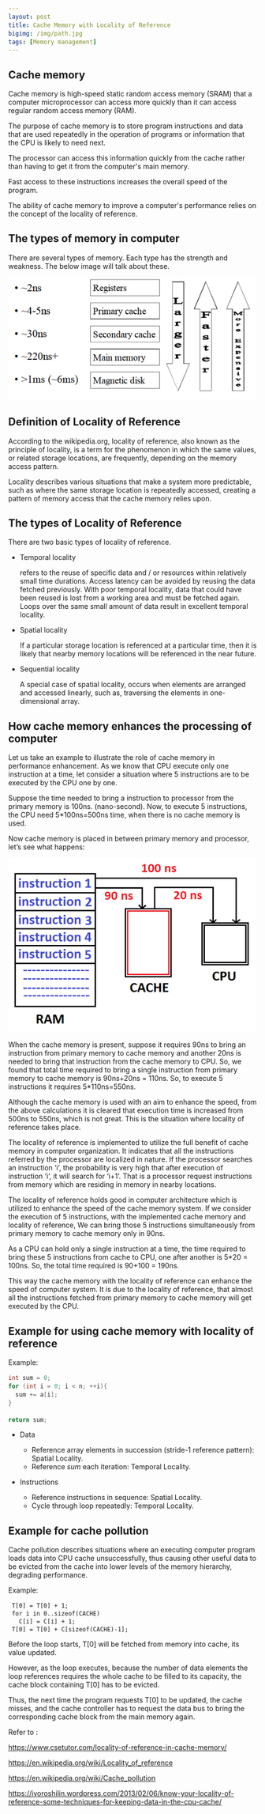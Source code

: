 ```yaml
---
layout: post
title: Cache Memory with Locality of Reference
bigimg: /img/path.jpg
tags: [Memory management]
---
```


## Cache memory

Cache memory is high-speed static random access memory (SRAM) that a computer microprocessor can access more quickly than it can access regular random access memory (RAM).

The purpose of cache memory is to store program instructions and data that are used repeatedly in the operation of programs or information that the CPU is likely to need next. 

The processor can access this information quickly from the cache rather than having to get it from the computer's main memory. 

Fast access to these instructions increases the overall speed of the program. 

The ability of cache memory to improve a computer's performance relies on the concept of the locality of reference. 

## The types of memory in computer

There are several types of memory. Each type has the strength and weakness. The below image will talk about these. 

![The type of memory](/img/type-memory.png)

## Definition of Locality of Reference
According to the wikipedia.org, locality of reference, also known as the principle of locality, is a term for the phenomenon in which the same values, or related storage locations, are frequently, depending on the memory access pattern. 

Locality describes various situations that make a system more predictable, such as where the same storage location is repeatedly accessed, creating a pattern of memory access that the cache memory relies upon.

## The types of Locality of Reference
There are two basic types of locality of reference. 

- Temporal locality
  
  refers to the reuse of specific data and / or resources within relatively small time durations. Access latency can be avoided by reusing the data fetched previously. With poor temporal locality, data that could have been reused is lost from a working area and must be fetched again. Loops over the same small amount of data result in excellent temporal locality.
  
- Spatial locality

  If a particular storage location is referenced at a particular time, then it is likely that nearby memory locations will be referenced in the near future. 

- Sequential locality

  A special case of spatial locality, occurs when elements are arranged and accessed linearly, such as, traversing the elements in one-dimensional array. 


## How cache memory enhances the processing of computer

Let us take an example to illustrate the role of cache memory in performance enhancement. As we know that CPU execute only one instruction at a time, let consider a situation where 5 instructions are to be executed by the CPU one by one.

Suppose the time needed to bring a instruction to processor from the primary memory is 100ns. (nano-second). Now, to execute 5 instructions, the CPU need 5*100ns=500ns time, when there is no cache memory is used.

Now cache memory is placed in between primary memory and processor, let’s see what happens:

![Locality of Reference](/img/locality-of-reference.png)

When the cache memory is present, suppose it requires 90ns to bring an instruction from primary memory to cache memory and another 20ns is needed to bring that instruction from the cache memory to CPU. So, we found that total time required to bring a single instruction from primary memory to cache memory is 90ns+20ns = 110ns. So, to execute 5 instructions it requires 5*110ns=550ns.

Although the cache memory is used with an aim to enhance the speed, from the above calculations it is cleared that execution time is increased from 500ns to 550ns, which is not great. This is the situation where locality of reference takes place.


The locality of reference is implemented to utilize the full benefit of cache memory in computer organization. It indicates that all the instructions referred by the processor are localized in nature. If the processor searches an instruction ‘i’, the probability is very high that after execution of instruction ‘i‘, it will search for ‘i+1‘. That is a processor request instructions from memory which are residing in memory in nearby locations.


The locality of reference holds good in computer architecture which is utilized to enhance the speed of the cache memory system. If we consider the execution of 5 instructions, with the implemented cache memory and locality of reference, We can bring those 5 instructions simultaneously from primary memory to cache memory only in 90ns.

As a CPU can hold only a single instruction at a time, the time required to bring these 5 instructions from cache to CPU, one after another is 5*20 = 100ns. So, the total time required is 90+100 = 190ns.

This way the cache memory with the locality of reference can enhance the speed of computer system. It is due to the locality of reference, that almost all the instructions fetched from primary memory to cache memory will get executed by the CPU.


## Example for using cache memory with locality of reference

Example: 
```C++
int sum = 0; 
for (int i = 0; i < n; ++i){
  sum += a[i];
}

return sum;
```

- Data

  - Reference array elements in succession (stride-1 reference pattern): Spatial Locality.
  - Reference *sum* each iteration: Temporal Locality.

- Instructions

  - Reference instructions in sequence: Spatial Locality. 
  - Cycle through loop repeatedly: Temporal Locality.

## Example for cache pollution 

Cache pollution describes situations where an executing computer program loads data into CPU cache unsuccessfully, thus causing other useful data to be evicted from the cache into lower levels of the memory hierarchy, degrading performance. 

Example: 
```
 T[0] = T[0] + 1;
 for i in 0..sizeof(CACHE)
   C[i] = C[i] + 1;
 T[0] = T[0] + C[sizeof(CACHE)-1];
```

Before the loop starts, T[0] will be fetched from memory into cache, its value updated. 

However, as the loop executes, because the number of data elements the loop references requires the whole cache to be filled to its capacity, the cache block containing T[0] has to be evicted. 

Thus, the next time the program requests T[0] to be updated, the cache misses, and the cache controller has to request the data bus to bring the corresponding cache block from the main memory again. 



Refer to :

 https://www.csetutor.com/locality-of-reference-in-cache-memory/

 https://en.wikipedia.org/wiki/Locality_of_reference

 https://en.wikipedia.org/wiki/Cache_pollution

 https://ivoroshilin.wordpress.com/2013/02/06/know-your-locality-of-reference-some-techniques-for-keeping-data-in-the-cpu-cache/